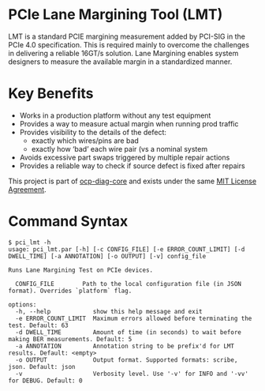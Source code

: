 # PCIe Lane Margining Tool (LMT)
LMT is a standard PCIE margining measurement added by PCI-SIG in the PCIe 4.0 specification.
This is required mainly to overcome the challenges in delivering a reliable 16GT/s solution.
Lane Margining enables system designers to measure the available margin in a standardized manner.

# Key Benefits
- Works in a production platform without any test equipment
- Provides a way to measure actual margin when running prod traffic
- Provides visibility to the details of the defect:
    - exactly which wires/pins are bad
    - exactly how ‘bad’ each wire pair (vs a nominal system
- Avoids excessive part swaps triggered by multiple repair actions
- Provides a reliable way to check if source defect is fixed after repairs

This project is part of [ocp-diag-core](https://github.com/opencomputeproject/ocp-diag-core) and exists under the same [MIT License Agreement](https://github.com/opencomputeproject/ocp-diag-pci_lmt/LICENSE).

# Command Syntax

```
$ pci_lmt -h
usage: pci_lmt.par [-h] [-c CONFIG_FILE] [-e ERROR_COUNT_LIMIT] [-d DWELL_TIME] [-a ANNOTATION] [-o OUTPUT] [-v] config_file

Runs Lane Margining Test on PCIe devices.

  CONFIG_FILE        Path to the local configuration file (in JSON format). Overrides `platform` flag.

options:
  -h, --help            show this help message and exit
  -e ERROR_COUNT_LIMIT  Maximum errors allowed before terminating the test. Default: 63
  -d DWELL_TIME         Amount of time (in seconds) to wait before making BER measurements. Default: 5
  -a ANNOTATION         Annotation string to be prefix'd for LMT results. Default: <empty>
  -o OUTPUT             Output format. Supported formats: scribe, json. Default: json
  -v                    Verbosity level. Use '-v' for INFO and '-vv' for DEBUG. Default: 0
```
